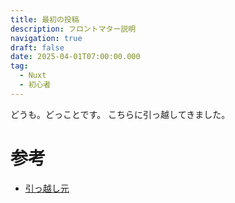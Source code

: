 ```yaml
---
title: 最初の投稿
description: フロントマター説明
navigation: true
draft: false
date: 2025-04-01T07:00:00.000
tag:
  - Nuxt
  - 初心者
---
```


どうも。どっことです。
こちらに引っ越してきました。

# 参考

- [引っ越し元](https://mkt120-dev.blogspot.com/)

